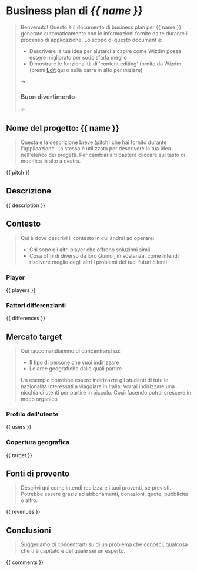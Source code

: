 
# **Business plan di _{{ name }}_**

> Benvenuto! Questo è il documento di business plan per {{ name }} generato automaticamente con le informazioni fornite da te durante il processo di applicazione.
> Lo scopo di questo document è:
> 
> * Descrivere la tua idea per aiutarci a capire come Wizdm possa essere migliorato per soddisfarla meglio
> * Dimostrare le funzionalità di 'content editing' fornite da Wizdm (premi [Edit](edit) qui o sulla barra in alto per iniziare)
> 
> -> 
> ### **Buon divertimento** 
> <-
 
## **Nome del progetto: {{ name }}**

> Questa è la descrizione breve (pitch) che hai fornito durante l'applicazione. La stessa è utilizzata per descrivere la tua idea nell'elenco dei progetti. Per cambiarla ti basterà cliccare sul tasto di modifica in alto a destra. 
 
{{ pitch }} 

## **Descrizione**

{{ description }} 
 
## **Contesto**

> Qui è dove descrivi il contesto in cui andrai ad operare:
> 
> * Chi sono gli altri player che offrono soluzioni simli
> * Cosa offri di diverso da loro
> Quindi, in sostanza, come intendi risolvere meglio degli altri i problemi dei tuoi futuri clienti 
 
### **Player**

{{ players }} 
 
### **Fattori differenzianti**

{{ differences }} 
 
## **Mercato target**

> Qui raccomandiammo di concentrarsi su:
> 
> * Il tipo di persone che vuoi indirizzare
> * Le aree geografiche dalle quali partire
> 
> Un esempio potrebbe essere indirizazre gli studenti di tute le nazionalità interessati a viaggiare in Italia. Vorrai indirizzare una nicchia di utenti per partire in piccolo. Cosiì facendo potrai crescere in modo organico. 
 
### **Profilo dell'utente**

{{ users }} 
 
### **Copertura geografica**

{{ target }} 

## **Fonti di provento**

> Descrivi qui come intendi realizzare i tuoi proventi, se previsti. Potrebbe essere grazie ad abbonamenti, donazioni, quote, pubblicità o altro. 
 
{{ revenues }} 
 
## **Conclusioni**

> Suggeriamo di concentrarti su di un problema che conosci, qualcosa che ti è capitato e del quale sei un esperto. 
 
{{ comments }} 
 
